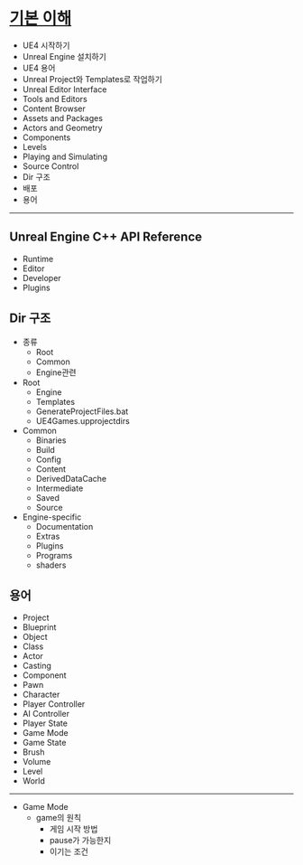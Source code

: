 # [기본 이해](https://docs.unrealengine.com/4.27/en-US/Basics/)
* UE4 시작하기
* Unreal Engine 설치하기
* UE4 용어
* Unreal Project와 Templates로 작업하기
* Unreal Editor Interface
* Tools and Editors
* Content Browser
* Assets and Packages
* Actors and Geometry
* Components
* Levels
* Playing and Simulating
* Source Control
* Dir 구조
* 배포
* 용어

----
## Unreal Engine C++ API Reference
* Runtime
* Editor
* Developer
* Plugins
## Dir 구조
* 종류
  * Root
  * Common
  * Engine관련
* Root
  * Engine
  * Templates
  * GenerateProjectFiles.bat
  * UE4Games.upprojectdirs
* Common
  * Binaries
  * Build
  * Config
  * Content
  * DerivedDataCache
  * Intermediate
  * Saved
  * Source
* Engine-specific
  * Documentation
  * Extras
  * Plugins
  * Programs
  * shaders
## 용어
* Project
* Blueprint
* Object
* Class
* Actor
* Casting
* Component
* Pawn
* Character
* Player Controller
* AI Controller
* Player State
* Game Mode
* Game State
* Brush
* Volume
* Level
* World
----
* Game Mode
  * game의 원칙
    * 게임 시작 방법
    * pause가 가능한지
    * 이기는 조건